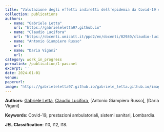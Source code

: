 ```yaml
---
title: "Valutazione degli effetti indiretti dell’epidemia da Covid-19 sul sistema sanitario."
collection: publications
authors: 
  - name: "Gabriele Letta"
    url: "https://gabrieleletta97.github.io"
  - name: "Claudio Lucifora"
    url: "https://docenti.unicatt.it/ppd2/en/docenti/02980/claudio-lucifora/profilo"
  - name: "Antonio Giampiero Russo"
    url: 
  - name: "Daria Vigani"
    url: 
category: work_in_progress
permalink: /publication/1-pascnet
excerpt: ''
date: 2024-01-01
venue: 
paperurl:
image: "https://gabrieleletta97.github.io/gabriele_letta.github.io/images/pascnet_graph.png" 
---
```

**Authors**: [Gabriele Letta](https://gabrieleletta97.github.io), [Claudio Lucifora](https://docenti.unicatt.it/ppd2/en/docenti/02980/claudio-lucifora/profilo), [Antonio Giampiero Russo], [Daria Vigani]

**Keywords**: Covid-19, prestazioni ambulatoriali, sistemi sanitari, Lombardia.

**JEL Classification**: I10, I12, I18.

